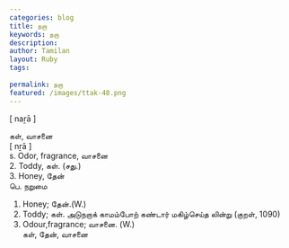 ```yaml
---
categories: blog
title: நறா
keywords: நறா
description: 
author: Tamilan
layout: Ruby
tags: 
 
permalink: நறா
featured: /images/ttak-48.png
---
```

  
[ naṟā ]  
  
கள், வாசனை  
[ nṟā ]  
s. Odor, fragrance, வாசனை  
2. Toddy, கள். (சது.)  
3. Honey, தேன்  
பெ. நறுமை  
1. Honey; தேன்.(W.)  
2. Toddy; கள். அடுநறாக் காமம்போற் கண்டார் மகிழ்செய்த லின்று (குறள், 1090)  
3. Odour,fragrance; வாசனை. (W.)  
கள், தேன், வாசனை